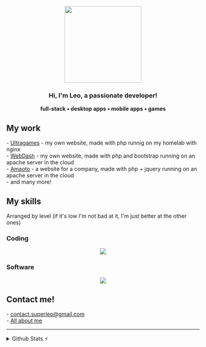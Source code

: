 <p align="center" width="300">
   <img align="center" width="200" src="https://avatars.githubusercontent.com/u/61910530?v=4" />
   <h3 align="center">Hi, I'm Leo, a passionate developer!</h3>
</p>
<p align="center"><strong>full-stack • desktop apps • mobile apps • games</strong><br /></p>
<h2>My work</h2>
- <a href="http://ultragames.sytes.net">Ultragames</a> - my own website, made with php runnig on my homelab with nginx
<br>
- <a href="http://custosite.atwebpages.com">WebDash</a> - my own website, made with php and bootstrap running on an apache server in the cloud
<br>
- <a href="http://amaoto.ml">Amaoto</a> - a website for a company, made with php + jquery running on an apache server in the cloud
<br>
- and many more!
<h2>My skills</h2>
<p>Arranged by level (if it's low I'm not bad at it, I'm just better at the other ones)</p>
<h3>Coding</h3>
<p align="center">
<img src="https://skillicons.dev/icons?i=html,css,js,py,php,java,dotnet,arduino,nodejs,discord,bash&perline=11" />
</p>
<h3>Software</h3>
<p align="center">
<img src="https://skillicons.dev/icons?i=linux,vscode,ps,wordpress,vim,stackoverflow,idea,github,blender,mongodb,pr&perline=11" />
</p>
<h2>Contact me!</h3>
- <a href="mailto:contact.superleo@gmail.com">contact.superleo@gmail.com</a>
<br>
- <a href="https://beacons.ai/superleo">All about me</a>
<hr>
<details>
  <summary>Github Stats ⚡</summary>
  
  <a href="#">![Github stats](https://github-readme-stats.vercel.app/api?username=SuperLeo23&theme=blueberry&count_private=true&hide_border=true&line_height=20)</a>
  <a href="#">![Top Langs](https://github-readme-stats.vercel.app/api/top-langs/?username=SuperLeo23&layout=compact&theme=blueberry&count_private=true&hide_border=true)</a>
</details>
